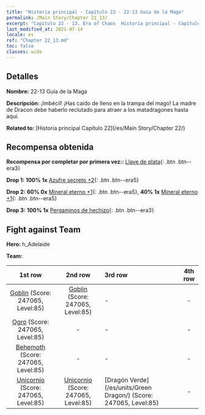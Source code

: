 ```yaml
---
title: "Historia principal - Capítulo 22 - 22-13 Guía de la Maga"
permalink: /Main Story/Chapter 22_13/
excerpt: "Capítulo 22 - 13. Era of Chaos  Historia principal - Capítulo 22_13. 22-13 Guía de la Maga"
last_modified_at: 2021-07-14
locale: es
ref: "Chapter 22_13.md"
toc: false
classes: wide
---
```


## Detalles

 **Nombre:** 22-13 Guía de la Maga

 **Descripción:** ¡Imbécil! ¡Has caído de lleno en la trampa del mago! La madre de Dracon debe haberlo reclutado para atraer a los matadragones hasta aquí.

 **Related to:** [Historia principal Capítulo 22](/es/Main Story/Chapter 22/)

## Recompensa obtenida

 **Recompensa por completar por primera vez::** [Llave de plata](/ItemsES/con_693/){: .btn .btn--era3}

 **Drop 1:** **100% 1x** [Azufre secreto +2](/ItemsES/mat_78/){: .btn .btn--era5}

 **Drop 2:** **60% 0x** [Mineral eterno +1](/ItemsES/mat_68/){: .btn .btn--era5}, **40% 1x** [Mineral eterno +1](/ItemsES/mat_68/){: .btn .btn--era5}

 **Drop 3:** **100% 1x** [Pergaminos de hechizo](/ItemsES/con_694/){: .btn .btn--era3}


## Fight against Team
 **Hero:** h_Adelaide

 **Team:**


  | 1st row | 2nd row | 3rd row | 4th row |
  |:----:|:----:|:----|:----:|
  | [Goblin](/es/units/Goblin/) (Score: 247065, Level:85)  | [Goblin](/es/units/Goblin/) (Score: 247065, Level:85)  | - | - |
  | [Ogro](/es/units/Ogre/) (Score: 247065, Level:85)  | - | - | - |
  | [Behemoth](/es/units/Behemoth/) (Score: 247065, Level:85)  | - | - | - |
  | [Unicornio](/es/units/Unicorn/) (Score: 247065, Level:85)  | [Unicornio](/es/units/Unicorn/) (Score: 247065, Level:85)  | [Dragón Verde](/es/units/Green Dragon/) (Score: 247065, Level:85)  | - |


